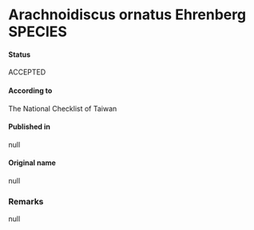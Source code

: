 Arachnoidiscus ornatus Ehrenberg SPECIES
=======

#### Status
ACCEPTED

#### According to
The National Checklist of Taiwan

#### Published in
null

#### Original name
null

### Remarks
null